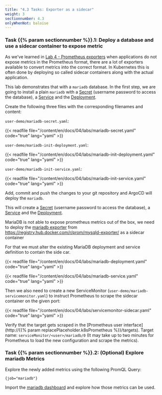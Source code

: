 ```yaml
---
title: "4.3 Tasks: Exporter as a sidecar"
weight: 3
sectionnumber: 4.3
onlyWhenNot: baloise
---
```


### Task {{% param sectionnumber %}}.1: Deploy a database and use a sidecar container to expose metric

As we've learned in [Lab 4 - Prometheus exporters](../../../04/) when applications do not expose metrics in the Prometheus format, there are a lot of exporters available to convert metrics into the correct format. In Kubernetes this is often done by deploying so called sidecar containers along with the actual application.

This lab demonstrates that with a `mariadb` database. In the first step, we are going to install a plain `mariadb` with a [Secret](https://kubernetes.io/docs/concepts/configuration/secret/) (username password to access the database), a [Service](https://kubernetes.io/docs/concepts/services-networking/service/) and the [Deployment](https://kubernetes.io/docs/concepts/workloads/controllers/deployment/).

Create the following three files with the corresponding filenames and content:

`user-demo/mariadb-secret.yaml`:

{{< readfile file="/content/en/docs/04/labs/mariadb-secret.yaml" code="true" lang="yaml" >}}

`user-demo/mariadb-init-deployment.yaml`:

{{< readfile file="/content/en/docs/04/labs/mariadb-init-deployment.yaml" code="true" lang="yaml" >}}

`user-demo/mariadb-init-service.yaml`:

{{< readfile file="/content/en/docs/04/labs/mariadb-init-service.yaml" code="true" lang="yaml" >}}

Add, commit and push the changes to your git repository and ArgoCD will deploy the `mariadb`.

This will create a [Secret](https://kubernetes.io/docs/concepts/configuration/secret/) (username password to access the database), a [Service](https://kubernetes.io/docs/concepts/services-networking/service/) and the [Deployment](https://kubernetes.io/docs/concepts/workloads/controllers/deployment/).

MariaDB is not able to expose prometheus metrics out of the box, we need to deploy the [mariadb exporter](https://github.com/prometheus/mysqld_exporter) from <https://registry.hub.docker.com/r/prom/mysqld-exporter/> as a sidecar container

For that we must alter the existing MariaDB deployment and service definition to contain the side car.

{{< readfile file="/content/en/docs/04/labs/mariadb-deployment.yaml" code="true" lang="yaml" >}}

{{< readfile file="/content/en/docs/04/labs/mariadb-service.yaml" code="true" lang="yaml" >}}

Then we also need to create a new ServiceMonitor (`user-demo/mariadb-servicemonitor.yaml`) to instruct Prometheus to scrape the sidecar container on the given port:

{{< readfile file="/content/en/docs/04/labs/servicemonitor-sidecar.yaml" code="true" lang="yaml" >}}

Verify that the target gets scraped in the [Prometheus user interface](http://{{% param replacePlaceholder.k8sPrometheus %}}/targets). Target name: `serviceMonitor/<user>/mariadb/0` (It may take up to two minutes for Prometheus to load the new configuration and
scrape the metrics).


### Task {{% param sectionnumber %}}.2: (Optional) Explore mariadb Metrics

Explore the newly added metrics using the following PromQL Query:

```promql
{job="mariadb"}
```

Import the [mariadb dashboard](https://grafana.com/grafana/dashboards/14621-mysql-mariadb-workload/) and explore how those metrics can be used.
